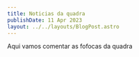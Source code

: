 ```yaml
---
title: Noticias da quadra
publishDate: 11 Apr 2023
layout: ../../layouts/BlogPost.astro
---
```

Aqui vamos comentar as fofocas da quadra